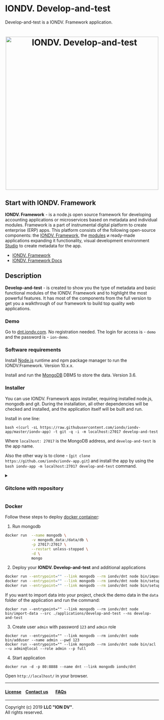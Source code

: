 # IONDV. Develop-and-test

Develop-and-test is a IONDV. Framework application. 

<h1 align="center"> <a href="https://www.iondv.com/"><img src="/dnt.png" height="500px" alt="IONDV. Develop-and-test" align="center"></a>
</h1> 

## Start with IONDV. Framework

**IONDV. Framework** - is a node.js open source framework for developing accounting applications
or microservices based on metadata and individual modules. Framework is a part of 
instrumental digital platform to create enterprise 
(ERP) apps. This platform consists of the following open-source components: the [IONDV. Framework](https://github.com/iondv/framework), the
[modules](https://github.com/topics/iondv-module) и ready-made applications expanding it
functionality, visual development environment [Studio](https://github.com/iondv/studio) to create metadata for the app.

* [IONDV. Framework](https://github.com/iondv/framework/)
* [IONDV. Framework Docs](https://github.com/iondv/framework/blob/master/docs/en/index.md)

## Description 

**Develop-and-test** - is created to show you the type of metadata and basic functional modules of the IONDV. Framework and to 
highlight the most powerful features. It has most of the components from the full version to get you a walkthrough of our framework to build top quality web applications. 

### Demo
Go to <a href="https://dnt.iondv.com">dnt.iondv.com</a>. No registration needed. The login for access is - `demo` and the password is - `ion-demo`.

### Software requirements

Install [Node.js](<https://nodejs.org/en/>) runtime and npm package manager to run the IONDV.Framework. Version 10.x.x.   

Install and run the [MongoDB](https://www.mongodb.org/) DBMS to store the data. Version 3.6.  

### Installer

You can use IONDV. Framework apps installer, requiring installed node.js, mongodb and git. During the installation, all other dependencies will be checked and installed, and the application itself will be built and run.

Install in one line:

```
bash <(curl -sL https://raw.githubusercontent.com/iondv/iondv-app/master/iondv-app) -t git -q -i -m localhost:27017 develop-and-test
```
Where  `localhost: 27017` is the MongoDB address, and `develop-and-test` is the app name.

Also the other way is to clone - (`git clone https://github.com/iondv/iondv-app.git`) and install the app by using the `bash iondv-app -m localhost:27017 develop-and-test` command.

<details>
  <summary> 
    <h3> 
      Gitclone with repository
    </h3> 
  </summary>


#### Global dependencies

To build all components and libraries, you need to install the following components globally:

* package [node-gyp](<https://github.com/nodejs/node-gyp>) `npm install -g node-gyp`. For the Windows operating system, 
it is additionally necessary to install the windows-build-tools package `npm install -g --production windows-build-tools`
* [Gulp](<http://gulpjs.com/>) installation package `npm install -g gulp@4.0`. `4.0` - supported version of `Gulp`
* package manager of frontend libraries [Bower](<https://bower.io>) `npm install -g bower`

#### Core, modules and application

The dependencies are listed in the [`package.json`](https://github.com/iondv/develop-and-test/blob/master/package.json) file.

*Example of the `package.json` file:*

```
  "engines": {
    "ion": "3.0.0"
  },
  "ionModulesDependencies": {
    "registry": "3.0.0",
    "geomap": "1.5.0",
    "portal": "1.4.0",
    "report": "2.0.0",
    "ionadmin": "2.0.0",
    "dashboard": "1.1.0",
    "soap": "1.1.2"
  },
  "ionMetaDependencies": {
    "viewlib": "0.9.1"
  }
```
* Install the core, Its version is specified in the `engines": "ion": 3.0.0` parameter. Copy the URL of the core repository
 and execute the command `git clone https://github.com/iondv/framework.git dnt`, where `dnt` is a application name, for 
 example full path is `/workspace/dnt'. Go to 
 the core folder and switch the tag of  the version number `git checkout tags/3.0.0`.
* Further, install the modules listed in the `ionModulesDependencies` parameter. Navigate to the module folder executing 
the `cd modules` command. Clone modules from the `ionModulesDependencies` list, for the registry module the command is 
`git clone https://github.com/iondv/registry.git`. Go to the folder of the installed module and switch the tag of the 
version number `git checkout tags/3.0.0`. Repeat for each module.  
* To install the application, go to the application folder executing the `cd ..\applications` command, if you're in the module folder. 
Clone the path to repository by `git clone https://github.com/iondv/develop-and-test.git`command. Go to the folder of 
installed application and switch the tag of the version number `git checkout tags/2.0.0`. 
* Finally, install all necessary applications listed in the `ionMetaDependencies` parameter in the `applications` folder. 
Make sure that you're inside this folder. Clone the dependencies in `ionMetaDependencies`, in particularly ` viewlib` - 
a additional application - library of views templates. Execute the `git clone https://github.com/iondv/viewlib.git` to 
clone to the `applications` folder. Go to the folder of installed application and switch to the tag of the version 
number `git checkout tags/0.9.1`. Repeat for each application. 
 
#### Building, configuring and deploying the application

Building the application provides installation of all depended libraries, importing data into the database and preparing 
the application for launch.  

Create the configuration file `setup.ini` in the `/config` folder of the core to set the main parameters of the 
application environment.  

```
auth.denyTop=false 
auth.registration=false 
auth.exclude[]=/files/**
auth.exclude[]=/images/**
db.uri=mongodb://127.0.0.1:27017/iondv-dnt-db
server.ports[]=8888
module.default=registry
fs.storageRoot=./files
fs.urlBase=/files
```

Open the file and paste the text above. The main parameter is `db.uri=mongodb://127.0.0.1:27017/iondv-dnt-db`. It shows the 
base name that we use for the application. The DB will be created automatically. 

Set the `NODE_PATH` environment variable which is equal to the path of the application core. For Windows the command 
is `set NODE_PATH=c:\workspace\dnt`, for Linux - `export NODE_PATH=/workspace/dnt`. `/workspace/dnt` is the directory of 
the application.   

The `npm install` installs all key dependencies, including locally the `gulp` build-tool. Please make sure that the Gulp 
version - is `4.0`. 

Further, execute the `gulp assemble` command to build and deploy the application.

If you want to import data into your project, check the demo data in the `data` folder of the application and run the command:
`node bin/import-data --src ./applications/develop-and-test --ns develop-and-test`

Add the admin user with the 123 password executing the `node bin\adduser.js --name admin --pwd 123` command. 

Add admin rights to the user executing the `node bin\acl.js --u admin@local --role admin --p full` command.

#### Running

Run the app, executing the `npm start` or `node bin/www` command. 

Open this link `http://localhost:8888` in a browser and log in. `8888` —  is a port in the `server.ports` parameter.

 </details>

### Docker
Follow these steps to deploy [docker container](https://hub.docker.com/r/iondv/dnt):

1. Run mongodb

```bash
docker run  --name mongodb \
            -v mongodb_data:/data/db \
            -p 27017:27017 \
            --restart unless-stopped \
            -d \
            mongo
```

2. Deploy your **IONDV. Develop-and-test** and additional applications 
```bash
docker run --entrypoint="" --link mongodb --rm iondv/dnt node bin/import --src ./applications/develop-and-test --ns develop-and-test
docker run --entrypoint="" --link mongodb --rm iondv/dnt node bin/setup develop-and-test --reset
docker run --entrypoint="" --link mongodb --rm iondv/dnt node bin/setup viewlib
```

If you want to import data into your project, check the demo data in the `data` folder of the application and run the command:
```
docker run --entrypoint="" --link mongodb --rm iondv/dnt node bin/import-data --src ./applications/develop-and-test --ns develop-and-test
```

3. Create user `admin` with password `123` and `admin` role
```
docker run --entrypoint="" --link mongodb --rm iondv/dnt node bin/adduser --name admin --pwd 123
docker run --entrypoint="" --link mongodb --rm iondv/dnt node bin/acl --u admin@local --role admin --p full
```

4. Start application
```
docker run -d -p 80:8888 --name dnt --link mongodb iondv/dnt
```

Open `http://localhost/` in your browser.


--------------------------------------------------------------------------  


 #### [License](/LICENSE) &ensp;  [Contact us](https://iondv.com) &ensp;   &ensp; [FAQs](/faqs.md)          

<div><img src="https://mc.iondv.com/watch/local/docs/app/dnt" style="position:absolute; left:-9999px;" height=1 width=1 alt="iondv metrics"></div>

--------------------------------------------------------------------------  

Copyright (c) 2019 **LLC "ION DV"**.  
All rights reserved. 
